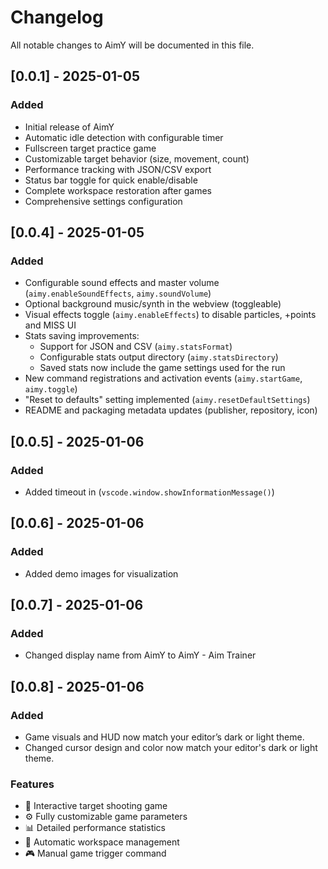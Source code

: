 # Changelog

All notable changes to AimY will be documented in this file.

## [0.0.1] - 2025-01-05

### Added

-   Initial release of AimY
-   Automatic idle detection with configurable timer
-   Fullscreen target practice game
-   Customizable target behavior (size, movement, count)
-   Performance tracking with JSON/CSV export
-   Status bar toggle for quick enable/disable
-   Complete workspace restoration after games
-   Comprehensive settings configuration

## [0.0.4] - 2025-01-05

### Added

-   Configurable sound effects and master volume (`aimy.enableSoundEffects`, `aimy.soundVolume`)
-   Optional background music/synth in the webview (toggleable)
-   Visual effects toggle (`aimy.enableEffects`) to disable particles, +points and MISS UI
-   Stats saving improvements:
    -   Support for JSON and CSV (`aimy.statsFormat`)
    -   Configurable stats output directory (`aimy.statsDirectory`)
    -   Saved stats now include the game settings used for the run
-   New command registrations and activation events (`aimy.startGame`, `aimy.toggle`)
-   "Reset to defaults" setting implemented (`aimy.resetDefaultSettings`)
-   README and packaging metadata updates (publisher, repository, icon)

## [0.0.5] - 2025-01-06

### Added
-   Added timeout in (`vscode.window.showInformationMessage()`)

## [0.0.6] - 2025-01-06

### Added
-   Added demo images for visualization

## [0.0.7] - 2025-01-06

### Added
-   Changed display name from AimY to AimY - Aim Trainer

## [0.0.8] - 2025-01-06

### Added
-   Game visuals and HUD now match your editor’s dark or light theme.
-   Changed cursor design and color now match your editor's dark or light theme.

### Features

-   🎯 Interactive target shooting game
-   ⚙️ Fully customizable game parameters
-   📊 Detailed performance statistics
-   🔄 Automatic workspace management
-   🎮 Manual game trigger command
